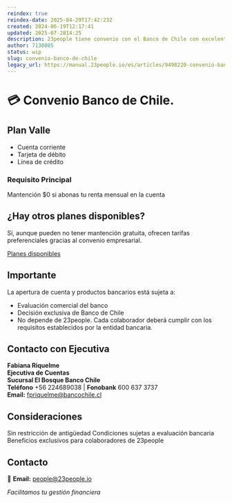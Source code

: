 ```yaml
---
reindex: true
reindex-date: 2025-04-29T17:42:23Z
created: 2024-06-19T12:17:41
updated: 2025-07-2814:25
description: 23people tiene convenio con el Banco de Chile con excelentes beneficios.
author: 7130085
status: wip
slug: convenio-banco-de-chile
legacy_url: https://manual.23people.io/es/articles/9498220-convenio-banco-de-chile
---
```


# 💳 Convenio Banco de Chile.  
  


## Plan Valle
- Cuenta corriente
- Tarjeta de débito
- Línea de crédito

### Requisito Principal
Mantención $0 si abonas tu renta mensual en la cuenta

## ¿Hay otros planes disponibles?

Sí, aunque pueden no tener mantención gratuita, ofrecen tarifas preferenciales gracias al convenio empresarial.

[Planes disponibles](https://drive.google.com/file/d/1v19ivYlxg0EPZQGEdawDxJ3Cb-F2ChwN/view?usp=drive_link)

## Importante

La apertura de cuenta y productos bancarios está sujeta a:  

- Evaluación comercial del banco
- Decisión exclusiva de Banco de Chile
- No depende de 23people. Cada colaborador deberá cumplir con los requisitos establecidos por la entidad bancaria.

## Contacto con Ejecutiva

​**Fabiana Riquelme**  
​**Ejecutiva de Cuentas  
Sucursal El Bosque Banco Chile**  
​**Teléfono** +56 224689038 | **Fonobank** 600 637 3737  
​**Email:** [fpriquelme@bancochile.cl](mailto:fpriquelme@bancochile.cl)

## Consideraciones
Sin restricción de antigüedad
Condiciones sujetas a evaluación bancaria
Beneficios exclusivos para colaboradores de 23people

## Contacto

📧 **Email:** [people@23people.io](people@people.io)

*Facilitamos tu gestión financiera*
